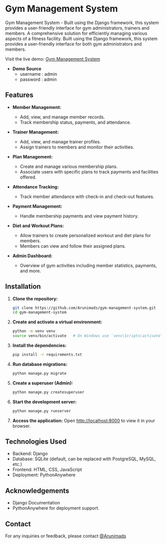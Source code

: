 # Gym Management System
Gym Management System - Built using the Django framework, this system provides a user-friendly interface for gym administrators, trainers and members.
A comprehensive solution for efficiently managing various aspects of a fitness facility. Built using the Django framework, this system provides a user-friendly interface for both gym administrators and members.

Visit the live demo: [Gym Management System](https://arunimads.pythonanywhere.com/)
- **Demo Source**
   - username : admin
   - password : admin

## Features

- **Member Management:** 
  - Add, view, and manage member records.
  - Track membership status, payments, and attendance.

- **Trainer Management:** 
  - Add, view, and manage trainer profiles.
  - Assign trainers to members and monitor their activities.

- **Plan Management:**
  - Create and manage various membership plans.
  - Associate users with specific plans to track payments and facilities offered.

- **Attendance Tracking:**
  - Track member attendance with check-in and check-out features.

- **Payment Management:**
  - Handle membership payments and view payment history.

- **Diet and Workout Plans:**
  - Allow trainers to create personalized workout and diet plans for members.
  - Members can view and follow their assigned plans.

- **Admin Dashboard:**
  - Overview of gym activities including member statistics, payments, and more.

## Installation

1. **Clone the repository:**
   ```bash
   git clone https://github.com/Arunimads/gym-management-system.git
   cd gym-management-system
2. **Create and activate a virtual environment:**
    ```bash
   python -m venv venv
   source venv/bin/activate   # On Windows use `venv\Scripts\activate`
3. **Install the dependencies:**
    ```bash
   pip install -r requirements.txt
4. **Run database migrations:**
    ```bash
    python manage.py migrate
5. **Create a superuser (Admin):**
   ```bash
   python manage.py createsuperuser
6. **Start the development server:**
   ```bash
   python manage.py runserver
7. **Access the application:**
   Open [http://localhost:8000](http://localhost:8000) to view it in your browser.



## Technologies Used
- Backend: Django
- Database: SQLite (default, can be replaced with PostgreSQL, MySQL, etc.)
- Frontend: HTML, CSS, JavaScript
- Deployment: PythonAnywhere

## Acknowledgements
- Django Documentation
- PythonAnywhere for deployment support.


## Contact
For any inquiries or feedback, please contact [@Arunimads](https://www.github.com/Arunimads)
